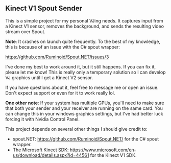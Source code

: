 ## Kinect V1 Spout Sender
This is a simple project for my personal VJing needs.
It captures input from a Kinect V1 sensor, removes the background, and sends the resulting video stream over Spout.

**Note**: It crashes on launch quite frequently. To the best of my knowledge, this is because of an issue with the C# spout wrapper:

https://github.com/Ruminoid/Spout.NET/issues/3

I've done my best to work around it, but it still happens. If you can fix it, please let me know!
This is really only a temporary solution so I can develop VJ graphics until I get a Kinect V2 sensor.

If you have questions about it, feel free to message me or open an issue. Don't expect support or even for it to work really lol.

**One other note**: If your system has multiple GPUs, you'll need to make sure that both your sender and your receiver are running on the same card.
You can change this in your windows graphics settings, but I've had better luck forcing it with Nvidia Control Panel.

This project depends on several other things I should give credit to:
- spout.NET: https://github.com/Ruminoid/Spout.NET/ for the C# spout wrapper.
- The Microsoft Kinect SDK: https://www.microsoft.com/en-us/download/details.aspx?id=44561 for the Kinect V1 SDK.
